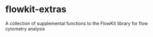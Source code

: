 # flowkit-extras
A collection of supplemental functions to the FlowKit library for flow cytometry analysis 
